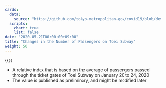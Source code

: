 ```yaml
---
cards:
  data:
    source: "https://github.com/tokyo-metropolitan-gov/covid19/blob/development/data/metro.json"
  scripts:
    chart: true
    list: false
date: "2020-05-22T00:00:00+09:00"
title: "Changes in the Number of Passengers on Toei Subway"
weight: 50
---
```


{{<chart src="toei_subway">}}

- A relative index that is based on the average of passengers passed through the ticket gates of Toei Subway on January 20 to 24, 2020
- The value is published as preliminary, and might be modified later
